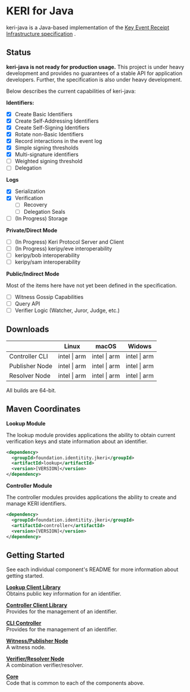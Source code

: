 # KERI for Java

keri-java is a Java-based implementation of
the [Key Event Receipt Infrastructure specification](https://github.com/decentralized-identity/keri)
.

## Status

**keri-java is not ready for production usage.** This project is under heavy development and
provides no guarantees of a stable API for application developers. Further, the specification is
also under heavy development.

Below describes the current capabilities of keri-java:

**Identifiers:**

- [x] Create Basic Identifiers
- [x] Create Self-Addressing Identifiers
- [x] Create Self-Signing Identifiers
- [x] Rotate non-Basic Identifiers
- [x] Record interactions in the event log
- [x] Simple signing thresholds
- [x] Multi-signature identifiers
- [ ] Weighted signing threshold
- [ ] Delegation

**Logs**

- [x] Serialization
- [x] Verification
  - [ ] Recovery
  - [ ] Delegation Seals
- [ ] \(In Progress) Storage

**Private/Direct Mode**

- [ ] \(In Progress) Keri Protocol Server and Client
- [ ] \(In Progress) keripy/eve interoperability
- [ ] keripy/bob interoperability
- [ ] keripy/sam interoperability

**Public/Indirect Mode**

Most of the items here have not yet been defined in the specification.

- [ ] Witness Gossip Capabilities
- [ ] Query API
- [ ] Verifier Logic (Watcher, Juror, Judge, etc.)

## Downloads

| | Linux | macOS | Widows |
|---|---|---|---|
| Controller CLI | intel \| arm | intel \| arm | intel \| arm |
| Publisher Node | intel \| arm | intel \| arm | intel \| arm |
| Resolver Node  | intel \| arm | intel \| arm | intel \| arm |

All builds are 64-bit.

## Maven Coordinates

**Lookup Module**

The lookup module provides applications the ability to obtain current verification keys and state
information about an identifier.

```xml
<dependency>
  <groupId>foundation.identitity.jkeri</groupId>
  <artifactId>lookup</artifactId>
  <version>[VERSION]</version>
</dependency>
```

**Controller Module**

The controller modules provides applications the ability to create and manage KERI identifiers.

```xml
<dependency>
  <groupId>foundation.identitity.jkeri</groupId>
  <artifactId>controller</artifactId>
  <version>[VERSION]</version>
</dependency>
```

## Getting Started

See each individual component's README for more information about getting started.

**[Lookup Client Library](lookup)**<br/>
Obtains public key information for an identifier.

**[Controller Client Library](controller)**<br/>
Provides for the management of an identifier.

**[CLI Controller](controller-cli)**<br/>
Provides for the management of an identifier.

**[Witness/Publisher Node](publisher-daemon)**<br/>
A witness node.

**[Verifier/Resolver Node](resovler-daemon)**<br/>
A combination verifier/resolver.

**[Core](core)**<br/>
Code that is common to each of the components above.
